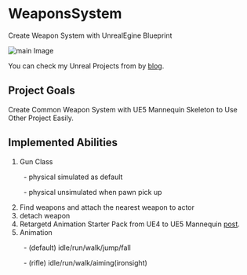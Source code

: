 # WeaponsSystem
Create Weapon System with UnrealEgine Blueprint

![main Image](https://user-images.githubusercontent.com/54354459/186127870-72c26f1b-f0bd-4ae3-adc5-0a9076be234c.png)

You can check my Unreal Projects from by [blog](https://stein-log.tistory.com/category/Programming/UnrealEngine).

## Project Goals
Create Common Weapon System with UE5 Mannequin Skeleton to Use Other Project Easily.

## Implemented Abilities
1. Gun Class

&nbsp;&nbsp;&nbsp;&nbsp;&nbsp;&nbsp;&nbsp;&nbsp;- physical simulated as default

&nbsp;&nbsp;&nbsp;&nbsp;&nbsp;&nbsp;&nbsp;&nbsp;- physical unsimulated when pawn pick up

2. Find weapons and attach the nearest weapon to actor
3. detach weapon
4. Retargetd Animation Starter Pack from UE4 to UE5 Mannequin [post](https://stein-log.tistory.com/72).
5. Animation

&nbsp;&nbsp;&nbsp;&nbsp;&nbsp;&nbsp;&nbsp;&nbsp;- (default) idle/run/walk/jump/fall

&nbsp;&nbsp;&nbsp;&nbsp;&nbsp;&nbsp;&nbsp;&nbsp;- (rifle) idle/run/walk/aiming(ironsight)
  
